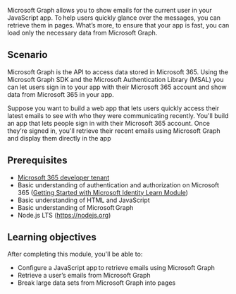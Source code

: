 Microsoft Graph allows you to show emails for the current user in your JavaScript app. To help users quickly glance over the messages, you can retrieve them in pages. What’s more, to ensure that your app is fast, you can load only the necessary data from Microsoft Graph.

## Scenario

Microsoft Graph is the API to access data stored in Microsoft 365. Using the Microsoft Graph SDK and the Microsoft Authentication Library (MSAL) you can let users sign in to your app with their Microsoft 365 account and show data from Microsoft 365 in your app.

Suppose you want to build a web app that lets users quickly access their latest emails to see with who they were communicating recently. You'll build an app that lets people sign in with their Microsoft 365 account. Once they’re signed in, you'll retrieve their recent emails using Microsoft Graph and display them directly in the app

## Prerequisites

- [Microsoft 365 developer tenant](https://developer.microsoft.com/office/dev-program?ocid=MSlearn)
- Basic understanding of authentication and authorization on Microsoft 365 ([Getting Started with Microsoft Identity Learn Module](https://docs.microsoft.com/learn/modules/getting-started-identity/3-exercise-different-token-types?WT.mc_id=m365-16105-cxa))
- Basic understanding of HTML and JavaScript
- Basic understanding of Microsoft Graph
- Node.js LTS (https://nodejs.org)

## Learning objectives

After completing this module, you'll be able to:

- Configure a JavaScript app to retrieve emails using Microsoft Graph
- Retrieve a user’s emails from Microsoft Graph
- Break large data sets from Microsoft Graph into pages
